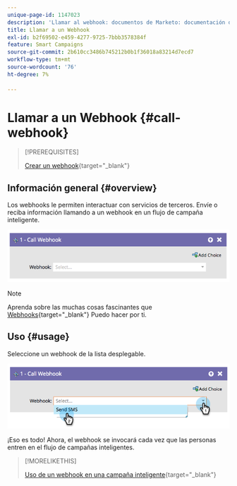 ```yaml
---
unique-page-id: 1147023
description: 'Llamar al webhook: documentos de Marketo: documentación del producto'
title: Llamar a un Webhook
exl-id: b2f69502-e459-4277-9725-7bbb3578384f
feature: Smart Campaigns
source-git-commit: 2b610cc3486b745212b0b1f36018a83214d7ecd7
workflow-type: tm+mt
source-wordcount: '76'
ht-degree: 7%

---
```


# Llamar a un Webhook {#call-webhook}

>[!PREREQUISITES]
>
>[Crear un webhook](/help/marketo/product-docs/administration/additional-integrations/create-a-webhook.md){target="_blank"}

## Información general {#overview}

Los webhooks le permiten interactuar con servicios de terceros. Envíe o reciba información llamando a un webhook en un flujo de campaña inteligente.

![](assets/image2014-9-22-15-3a4-3a7.png)

>[!NOTE]
>
>Aprenda sobre las muchas cosas fascinantes que [Webhooks](https://experienceleague.adobe.com/en/docs/marketo-developer/marketo/webhooks/webhooks){target="_blank"} Puedo hacer por ti.

## Uso {#usage}

Seleccione un webhook de la lista desplegable.

![](assets/image2014-9-22-15-3a4-3a25.png)

¡Eso es todo! Ahora, el webhook se invocará cada vez que las personas entren en el flujo de campañas inteligentes.

>[!MORELIKETHIS]
>
>[Uso de un webhook en una campaña inteligente](/help/marketo/product-docs/core-marketo-concepts/smart-campaigns/flow-actions/use-a-webhook-in-a-smart-campaign.md){target="_blank"}

